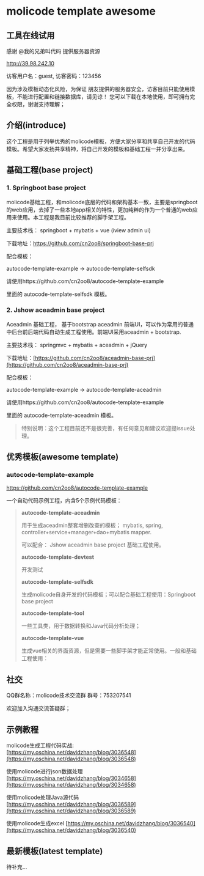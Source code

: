 # molicode template awesome

## 工具在线试用
感谢 @我的兄弟叫代码 提供服务器资源

http://39.98.242.10 

访客用户名：guest, 访客密码：123456

因为涉及模板动态化风险，为保证 朋友提供的服务器安全，访客目前只能使用模板，不能进行配置和链接数据库，请见谅！ 您可以下载在本地使用，即可拥有完全权限，谢谢支持理解；


## 介绍(introduce)

这个工程是用于列举优秀的molicode模板，方便大家分享和共享自己开发的代码模板。希望大家发扬共享精神，将自己开发的模板和基础工程一并分享出来。



## 基础工程(base project)

### 1. Springboot base project

molicode基础工程，和molicode底层的代码和架构基本一致，主要是springboot的web应用，去掉了一些本地app相关的特性，更加纯粹的作为一个普通的web应用来使用。本工程是我目前比较推荐的脚手架工程。

主要技术栈： springboot + mybatis + vue (iview admin ui)

下载地址：<https://github.com/cn2oo8/springboot-base-prj>

配合模板：

autocode-template-example -> autocode-template-selfsdk

请使用https://github.com/cn2oo8/autocode-template-example

里面的 autocode-template-selfsdk 模板。

### 2. Jshow aceadmin base project

Aceadmin 基础工程， 基于bootstrap aceadmin 前端UI，可以作为常用的普通中后台前后端代码自动生成工程使用。前端UI采用aceadmin + bootstrap.

主要技术栈： springmvc + mybatis + aceadmin + jQuery

下载地址：[https://github.com/cn2oo8/aceadmin-base-prj](https://github.com/cn2oo8/aceadmin-base-prj)

配合模板：

autocode-template-example -> autocode-template-aceadmin

请使用https://github.com/cn2oo8/autocode-template-example

里面的 autocode-template-aceadmin 模板。

> 特别说明：这个工程目前还不是很完善，有任何意见和建议欢迎提issue处理。

## 优秀模板(awesome template)



###  autocode-template-example

https://github.com/cn2oo8/autocode-template-example

一个自动代码示例工程，内含5个示例代码模板：

> **autocode-template-aceadmin**
>
> 用于生成aceadmin整套增删改查的模板； mybatis, spring, controller+service+manager+dao+mybatis mapper.
>
> 可以配合： Jshow aceadmin base project 基础工程使用。
>
> **autocode-template-devtest**
>
> 开发测试
>
> **autocode-template-selfsdk**
>
> 生成molicode自身开发的代码模板；可以配合基础工程使用：Springboot base project
>
>
>
> **autocode-template-tool**
>
> 一些工具类，用于数据转换和Java代码分析处理；
>
> **autocode-template-vue**
>
> 生成vue相关的界面资源，但是需要一些脚手架才能正常使用。一般和基础工程使用：
>
>

## 社交

QQ群名称：molicode技术交流群 群号：753207541

欢迎加入沟通交流答疑群；

## 示例教程
molicode生成工程代码实战: [https://my.oschina.net/davidzhang/blog/3036548](https://my.oschina.net/davidzhang/blog/3036548)

使用molicode进行json数据处理 [https://my.oschina.net/davidzhang/blog/3034658](https://my.oschina.net/davidzhang/blog/3034658) 

使用molicode处理Java源代码 [https://my.oschina.net/davidzhang/blog/3036589](https://my.oschina.net/davidzhang/blog/3036589) 

使用molicode生成excel [https://my.oschina.net/davidzhang/blog/3036540](https://my.oschina.net/davidzhang/blog/3036540) 


## 最新模板(latest template)

待补充...
